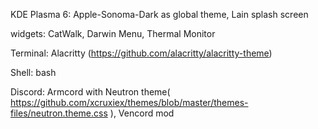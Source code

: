 KDE Plasma 6: 
  Apple-Sonoma-Dark as global theme,
  Lain splash screen

  widgets:
    CatWalk,
    Darwin Menu, 
    Thermal Monitor

Terminal: Alacritty (https://github.com/alacritty/alacritty-theme)

Shell: bash

Discord: Armcord with Neutron theme( https://github.com/xcruxiex/themes/blob/master/themes-files/neutron.theme.css ), Vencord mod
